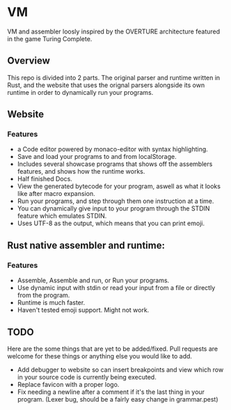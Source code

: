 # VM

VM and assembler loosly inspired by the OVERTURE architecture featured in the game Turing Complete.

## Overview
This repo is divided into 2 parts. The original parser and runtime written in Rust, and the website that uses the orignal parsers alongside its own runtime in order to dynamically run your programs.

## Website

### Features
- a Code editor powered by monaco-editor with syntax highlighting.
- Save and load your programs to and from localStorage.
- Includes several showcase programs that shows off the assemblers features, and shows how the runtime works.
- Half finished Docs.
- View the generated bytecode for your program, aswell as what it looks like after macro expansion. 
- Run your programs, and step through them one instruction at a time.
- You can dynamically give input to your program through the STDIN feature which emulates STDIN.
- Uses UTF-8 as the output, which means that you can print emoji.

## Rust native assembler and runtime:

### Features
- Assemble, Assemble and run, or Run your programs.
- Use dynamic input with stdin or read your input from a file or directly from the program.
- Runtime is much faster.
- Haven't tested emoji support. Might not work.


## TODO

Here are the some things that are yet to be added/fixed. Pull requests are welcome for these things or anything else you would like to add.
- Add debugger to website so can insert breakpoints and view which row in your source code is currently being executed.
- Replace favicon with a proper logo.
- Fix needing a newline after a comment if it's the last thing in your program. (Lexer bug, should be a fairly easy change in grammar.pest)
